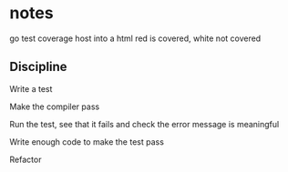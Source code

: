 # notes
go test coverage
host into a html
red is covered, white not covered

## Discipline
Write a test

Make the compiler pass

Run the test, see that it fails and check the error message is meaningful

Write enough code to make the test pass

Refactor